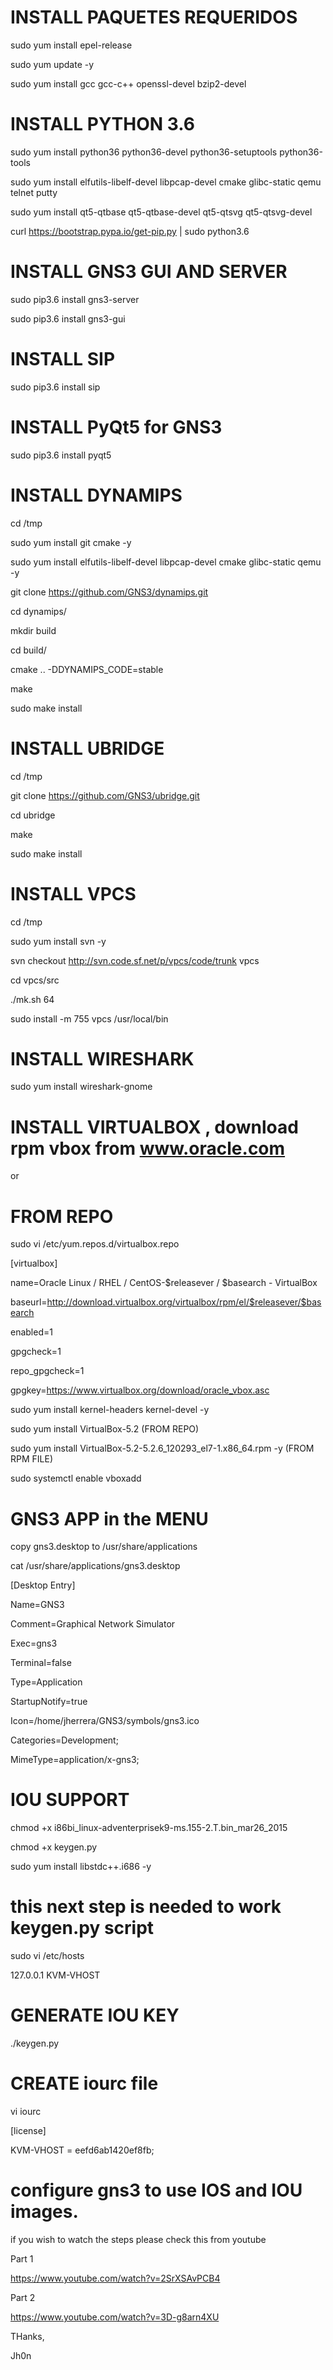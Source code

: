 # INSTALL PAQUETES REQUERIDOS

sudo yum install epel-release

sudo yum update -y

sudo yum install gcc gcc-c++ openssl-devel bzip2-devel


# INSTALL PYTHON 3.6 

sudo yum install python36 python36-devel python36-setuptools python36-tools

sudo yum install elfutils-libelf-devel libpcap-devel cmake glibc-static qemu telnet putty

sudo yum install qt5-qtbase qt5-qtbase-devel qt5-qtsvg qt5-qtsvg-devel

curl https://bootstrap.pypa.io/get-pip.py | sudo python3.6


# INSTALL GNS3 GUI AND SERVER

sudo pip3.6 install gns3-server

sudo pip3.6 install gns3-gui


# INSTALL SIP

sudo pip3.6 install sip

# INSTALL PyQt5 for GNS3

sudo pip3.6 install pyqt5

# INSTALL DYNAMIPS

cd /tmp

sudo yum install git cmake -y

sudo yum install elfutils-libelf-devel libpcap-devel cmake glibc-static qemu -y

git clone https://github.com/GNS3/dynamips.git

cd dynamips/

mkdir build

cd build/

cmake .. -DDYNAMIPS_CODE=stable

make

sudo make install


# INSTALL UBRIDGE

cd /tmp

git clone https://github.com/GNS3/ubridge.git

cd ubridge

make

sudo make install


# INSTALL VPCS

cd /tmp

sudo yum install svn -y

svn checkout http://svn.code.sf.net/p/vpcs/code/trunk vpcs

cd vpcs/src

./mk.sh 64

sudo install -m 755 vpcs /usr/local/bin


# INSTALL WIRESHARK

sudo yum install wireshark-gnome


# INSTALL VIRTUALBOX , download rpm vbox from www.oracle.com

or

# FROM REPO

sudo vi /etc/yum.repos.d/virtualbox.repo

[virtualbox]

name=Oracle Linux / RHEL / CentOS-$releasever / $basearch - VirtualBox

baseurl=http://download.virtualbox.org/virtualbox/rpm/el/$releasever/$basearch

enabled=1

gpgcheck=1

repo_gpgcheck=1

gpgkey=https://www.virtualbox.org/download/oracle_vbox.asc


sudo yum install kernel-headers kernel-devel -y

sudo yum install VirtualBox-5.2 (FROM REPO)

sudo yum install VirtualBox-5.2-5.2.6_120293_el7-1.x86_64.rpm -y (FROM RPM FILE)

sudo systemctl enable vboxadd

# GNS3 APP in the MENU

copy gns3.desktop to /usr/share/applications


cat /usr/share/applications/gns3.desktop

[Desktop Entry]

Name=GNS3

Comment=Graphical Network Simulator

Exec=gns3

Terminal=false

Type=Application

StartupNotify=true

Icon=/home/jherrera/GNS3/symbols/gns3.ico

Categories=Development;

MimeType=application/x-gns3;



# IOU SUPPORT

chmod +x i86bi_linux-adventerprisek9-ms.155-2.T.bin_mar26_2015

chmod +x keygen.py

sudo yum install libstdc++.i686 -y



# this next step is needed to work keygen.py script

sudo vi /etc/hosts

127.0.0.1 KVM-VHOST



#  GENERATE IOU KEY

./keygen.py



# CREATE iourc file

vi iourc

[license]

KVM-VHOST = eefd6ab1420ef8fb;


# configure gns3 to use IOS and IOU images.


if you wish to watch the steps please check this from youtube

 

Part 1

https://www.youtube.com/watch?v=2SrXSAvPCB4 

Part 2

https://www.youtube.com/watch?v=3D-g8arn4XU

 

THanks,

Jh0n

